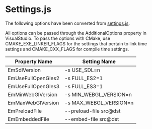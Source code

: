 # Settings.js

The following options have been converted from [settings.js](https://github.com/emscripten-core/emscripten/blob/main/src/settings.js).

All options can be passed through the AdditionalOptions property in VisualStudio. To pass the options with CMake, use CMAKE_EXE_LINKER_FLAGS for the settings that pertain to link time settings and CMAKE_CXX_FLAGS for compile time settings.

| Property Name      | Setting Name           |
|--------------------|------------------------|
| EmSdlVersion       | -s USE_SDL=n           |
| EmUseFullOpenGles2 | -s FULL_ES2=1          |
| EmUseFullOpenGles3 | -s FULL_ES3=1          |
| EmMinWebGlVersion  | -s MIN_WEBGL_VERSION=n |
| EmMaxWebGlVersion  | -s MAX_WEBGL_VERSION=n |
| EmPreloadFile      | --preload-file src@dst |
| EmEmbeddedFile     | --embed-file src@dst   |
